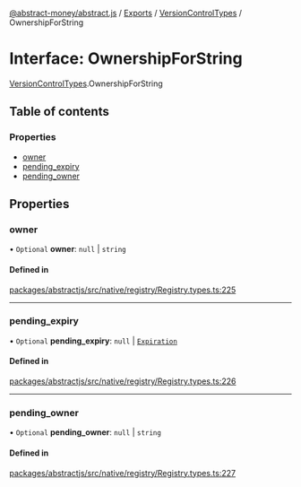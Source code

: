[@abstract-money/abstract.js](../README.md) / [Exports](../modules.md) / [VersionControlTypes](../modules/VersionControlTypes.md) / OwnershipForString

# Interface: OwnershipForString

[VersionControlTypes](../modules/VersionControlTypes.md).OwnershipForString

## Table of contents

### Properties

- [owner](VersionControlTypes.OwnershipForString.md#owner)
- [pending\_expiry](VersionControlTypes.OwnershipForString.md#pending_expiry)
- [pending\_owner](VersionControlTypes.OwnershipForString.md#pending_owner)

## Properties

### owner

• `Optional` **owner**: ``null`` \| `string`

#### Defined in

[packages/abstractjs/src/native/registry/Registry.types.ts:225](https://github.com/AbstractSDK/frontend/blob/07410073/packages/abstractjs/src/native/registry/Registry.types.ts#L225)

___

### pending\_expiry

• `Optional` **pending\_expiry**: ``null`` \| [`Expiration`](../modules/VersionControlTypes.md#expiration)

#### Defined in

[packages/abstractjs/src/native/registry/Registry.types.ts:226](https://github.com/AbstractSDK/frontend/blob/07410073/packages/abstractjs/src/native/registry/Registry.types.ts#L226)

___

### pending\_owner

• `Optional` **pending\_owner**: ``null`` \| `string`

#### Defined in

[packages/abstractjs/src/native/registry/Registry.types.ts:227](https://github.com/AbstractSDK/frontend/blob/07410073/packages/abstractjs/src/native/registry/Registry.types.ts#L227)
